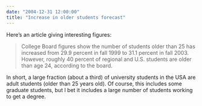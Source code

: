```yaml
---
date: "2004-12-31 12:00:00"
title: "Increase in older students forecast"
---
```




Here&rsquo;s an article giving interesting figures:

>College Board figures show the number of students older than 25 has increased from 29.9 percent in fall 1999 to 31.1 percent in fall 2003. However, roughly 40 percent of regional and U.S. students are older than age 24, according to the board.



In short, a large fraction (about a third) of university students in the USA are adult students (older than 25 years old). Of course, this includes some graduate students, but I bet it includes a large number of students working to get a degree.

